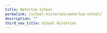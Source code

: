 ```yaml
---
title: Waterloo School
permalink: /school-histories/waterloo-school/
description: ""
third_nav_title: School Histories
---
```


